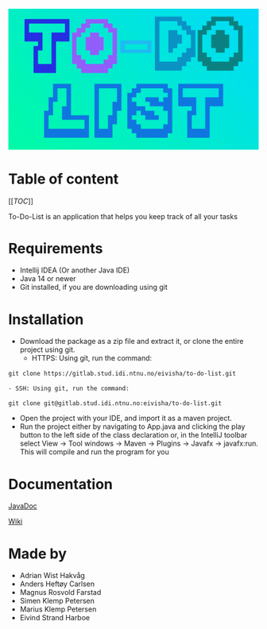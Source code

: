 ![](build/Logo_25.png)

# Table of content
[[_TOC_]]

To-Do-List is an application that helps you keep track of all your tasks

# Requirements

- Intellij IDEA (Or another Java IDE)
- Java 14 or newer
- Git installed, if you are downloading using git

# Installation

- Download the package as a zip file and extract it, or clone the entire project using git.
    - HTTPS: Using git, run the command:
```
git clone https://gitlab.stud.idi.ntnu.no/eivisha/to-do-list.git
```

    - SSH: Using git, run the command:
```
git clone git@gitlab.stud.idi.ntnu.no:eivisha/to-do-list.git
```

- Open the project with your IDE, and import it as a maven project.
- Run the project either by navigating to App.java and clicking the play button to the left side of the class declaration or,
in the IntelliJ toolbar select View -> Tool windows -> Maven -> Plugins -> Javafx -> javafx:run. This will compile and run the program for you

# Documentation
[JavaDoc](http://eivisha.pages.stud.idi.ntnu.no/to-do-list/ntnu.team1/module-summary.html)


[Wiki](https://gitlab.stud.iie.ntnu.no/eivisha/to-do-list/-/wikis/home)

# Made by
- Adrian Wist Hakvåg
- Anders Heftøy Carlsen
- Magnus Rosvold Farstad
- Simen Klemp Petersen
- Marius Klemp Petersen
- Eivind Strand Harboe
